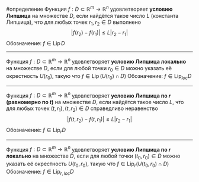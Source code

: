 #определение
Функция $f : D \subset \mathbb{R}^m \to \mathbb{R}^n$ удовлетворяет **условию Липшица** на множестве $D$, если найдётся такое число $L$ (константа Липшица), что для любых точек $r_1, r_2 \in D$ выполнено
$$|f(r_2) - f(r_1)| \le L|r_2 - r_1|$$
Обозначение: $f \in \operatorname{Lip} D$

---

Функция $f : D \subset \mathbb{R}^m \to \mathbb{R}^n$ удовлетворяет **условию Липшица локально** на множестве $D$, если для любой точки $r_0 \in D$ можно указать её окрестность $U(r_0)$, такую что $f \in \operatorname{Lip}(U(r_0) \cap D)$
Обозначение: $f \in \operatorname{Lip}_{loc} D$

---

Функция $f : D \subset \mathbb{R}^m \to \mathbb{R}^n$ удовлетворяет **условию Липшица по $r$ (равномерно по $t$)** на множестве $D$, если найдётся такое число $L$, что для любых точек $(t, r_1),(t, r_2) \in D$ справедливо неравенство
$$|f(t, r_2) - f(t, r_1)| \le L|r_2 - r_1|$$
Обозначение: $f \in \operatorname{Lip}_r D$

---

Функция $f : D \subset \mathbb{R}^m \to \mathbb{R}^n$ удовлетворяет **условию Липшица по $r$ локально** на множестве $D$, если для любой точки $(t_0, r_0) \in D$ можно указать её окрестность $U(t_0, r_0)$, такую что $f \in \operatorname{Lip}_r (U(t_0, r_0) \cap D)$
Обозначение: $f \in \operatorname{Lip}_{r, loc} D$
